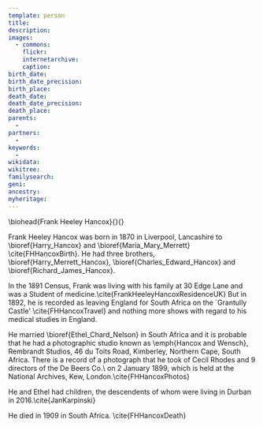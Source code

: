 ```yaml
---
template: person
title:
description:
images:
  - commons: 
    flickr: 
    internetarchive: 
    caption: 
birth_date: 
birth_date_precision: 
birth_place: 
death_date: 
death_date_precision: 
death_place: 
parents:
  - 
partners:
  - 
keywords:
  - 
wikidata: 
wikitree: 
familysearch: 
geni: 
ancestry: 
myheritage: 
---
```

\biohead{Frank Heeley Hancox}{}{}

Frank Heeley Hancox was born in 1870 in Liverpool, Lancashire to \bioref{Harry_Hancox} and \bioref{Maria_Mary_Merrett} \cite{FHHancoxBirth}. He had three brothers, \bioref{Harry_Merrett_Hancox}, \bioref{Charles_Edward_Hancox} and \bioref{Richard_James_Hancox}.

In the 1891 Census, Frank was living with his family at 30 Edge Lane and was a Student of medicine.\cite{FrankHeeleyHancoxResidenceUK}
But in 1892, he is recorded as leaving England for South Africa on the `Grantully Castle' \cite{FHHancoxTravel} and nothing more shows with regard to his medical studies in England.

He married \bioref{Ethel_Chard_Nelson} in South Africa and it is probable that he had a photographic studio known as \emph{Hancox and Wensch}, Rembrandt Studios, 46 du Toits Road, Kimberley, Northern Cape, South Africa. There is a record of a photograph that he took of Cecil Rhodes and 9 directors of the De Beers Co.\ on 2 January 1899, which is held at the National Archives, Kew, London.\cite{FHHancoxPhotos}

He and Ethel had children, the descendents of whom were living in Durban in 2016.\cite{JanKarpinski}

He died in 1909 in South Africa. \cite{FHHancoxDeath}
